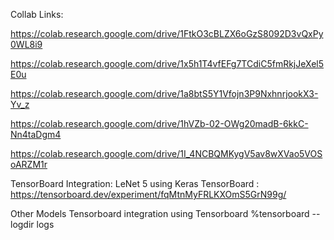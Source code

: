 Collab Links: 

https://colab.research.google.com/drive/1FtkO3cBLZX6oGzS8092D3vQxPy0WL8i9

https://colab.research.google.com/drive/1x5h1T4vfEFg7TCdiC5fmRkjJeXel5E0u

https://colab.research.google.com/drive/1a8btS5Y1Vfojn3P9NxhnrjookX3-Yv_z

https://colab.research.google.com/drive/1hVZb-02-OWg20madB-6kkC-Nn4taDgm4

https://colab.research.google.com/drive/1I_4NCBQMKygV5av8wXVao5VOSoARZM1r

TensorBoard Integration:
LeNet 5 using Keras
TensorBoard : https://tensorboard.dev/experiment/fqMtnMyFRLKXOmS5GrN99g/

Other Models Tensorboard integration using Tensorboard %tensorboard --logdir logs

